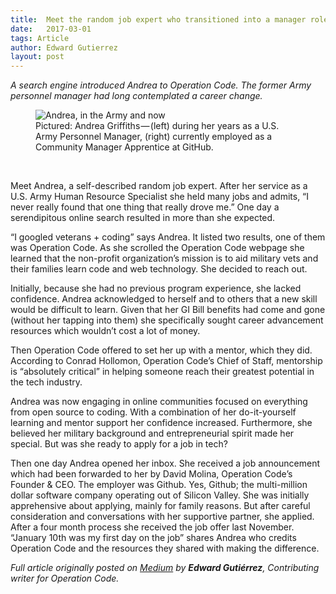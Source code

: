 ```yaml
---
title:  Meet the random job expert who transitioned into a manager role in Silicon Valley
date:   2017-03-01
tags: Article
author: Edward Gutierrez
layout: post
---
```

_A search engine introduced Andrea to Operation Code. The former Army personnel manager had long contemplated a career change._

<figure class="image-container">
    <img src="https://cdn-images-1.medium.com/max/800/1*bEzDEUDwgzHZ7Z1swL-96Q.jpeg" alt="Andrea, in the Army and now"/>
    <figcaption>Pictured: Andrea Griffiths — (left) during her years as a U.S. Army Personnel Manager, (right) currently employed as a Community Manager Apprentice at GitHub.</figcaption>
</figure>
<br>

Meet Andrea, a self-described random job expert. After her service as a U.S. Army Human Resource Specialist she held many jobs and admits, “I never really found that one thing that really drove me.” One day a serendipitous online search resulted in more than she expected. 

“I googled veterans + coding” says Andrea. It listed two results, one of them was Operation Code. As she scrolled the Operation Code webpage she learned that the non-profit organization’s mission is to aid military vets and their families learn code and web technology. She decided to reach out.

Initially, because she had no previous program experience, she lacked confidence. 
Andrea acknowledged to herself and to others that a new skill would be difficult to learn. Given that her GI Bill benefits had come and gone (without her tapping into them) she specifically sought career advancement resources which wouldn’t cost a lot of money.

Then Operation Code offered to set her up with a mentor, which they did. According to Conrad Hollomon, Operation Code’s Chief of Staff, mentorship is “absolutely critical” in helping someone reach their greatest potential in the tech industry.

Andrea was now engaging in online communities focused on everything from open source to coding. With a combination of her do-it-yourself learning and mentor support her confidence increased. Furthermore, she believed her military background and entrepreneurial spirit made her special. But was she ready to apply for a job in tech?

Then one day Andrea opened her inbox. She received a job announcement which had been forwarded to her by David Molina, Operation Code’s Founder & CEO. The employer was Github. Yes, Github; the multi-million dollar software company operating out of Silicon Valley. She was initially apprehensive about applying, mainly for family reasons. But after careful consideration and conversations with her supportive partner, she applied. After a four month process she received the job offer last November. “January 10th was my first day on the job” shares Andrea who credits Operation Code and the resources they shared with making the difference.

_Full article originally posted on [Medium](https://medium.com/operation-code/meet-the-random-job-expert-who-transitioned-into-a-manager-role-in-silicon-valley-ff0d281cc8#.g3l2sef9m) by **Edward Gutiérrez**, Contributing writer for Operation Code._
